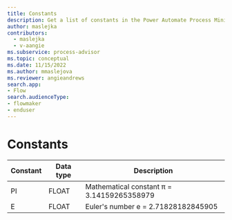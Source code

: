 ```yaml
---
title: Constants
description: Get a list of constants in the Power Automate Process Mining desktop app.
author: maslejka
contributors:
  - maslejka
  - v-aangie
ms.subservice: process-advisor
ms.topic: conceptual
ms.date: 11/15/2022
ms.author: mmaslejova
ms.reviewer: angieandrews
search.app:
- Flow
search.audienceType:
- flowmaker
- enduser
---
```


# Constants

| Constant | Data type | Description |
| - | - | - |
| PI | FLOAT | Mathematical constant π = 3.14159265358979 |
| E | FLOAT | Euler's number e = 2.71828182845905 |

